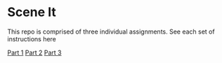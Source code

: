 # Scene It

This repo is comprised of three individual assignments. See each set of instructions here

[Part 1](_instructions/Part1.md)
[Part 2](_instructions/Part2.md)
[Part 3](_instructions/Part3.md)
